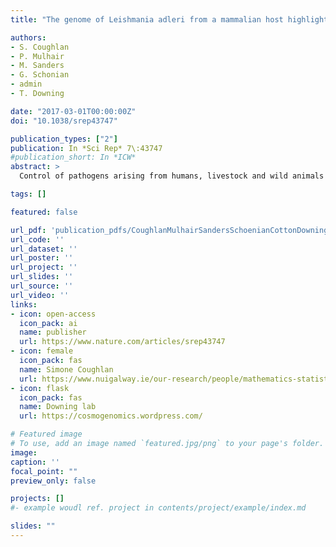 ```yaml
---
title: "The genome of Leishmania adleri from a mammalian host highlights chromosome fission in Sauroleishmania"

authors:
- S. Coughlan
- P. Mulhair
- M. Sanders
- G. Schonian
- admin
- T. Downing

date: "2017-03-01T00:00:00Z"
doi: "10.1038/srep43747"

publication_types: ["2"]
publication: In *Sci Rep* 7\:43747
#publication_short: In *ICW*
abstract: >
  Control of pathogens arising from humans, livestock and wild animals can be enhanced by genome-based investigation. Phylogenetically classifying and optimal construction of these genomes using short sequence reads are key to this process. We examined the mammal-infecting unicellular parasite Leishmania adleri belonging to the lizard-infecting Sauroleishmania subgenus. *L. adleri* has been associated with cutaneous disease in humans, but can be asymptomatic in wild animals. We sequenced, assembled and investigated the *L. adleri* genome isolated from an asymptomatic Ethiopian rodent (MARV/ET/75/HO174) and verified it as *L. adleri* by comparison with other Sauroleishmania species. Chromosome-level scaffolding was achieved by combining reference-guided with de novo assembly followed by extensive improvement steps to produce a final draft genome with contiguity comparable with other references. *L. tarentolae* and *L. major* genome annotation was transferred and these gene models were manually verified and improved. This first high-quality draft *Leishmania adleri* reference genome is also the first Sauroleishmania genome from a non-reptilian host. Comparison of the *L. adleri* HO174 genome with those of *L. tarentolae* Parrot-TarII and lizard-infecting *L. adleri* RLAT/KE/1957/SKINK-7 showed extensive gene amplifications, pervasive aneuploidy, and fission of chromosomes 30 and 36. There was little genetic differentiation between *L. adleri* extracted from mammals and reptiles, highlighting challenges for leishmaniasis surveillance.

tags: []

featured: false

url_pdf: 'publication_pdfs/CoughlanMulhairSandersSchoenianCottonDowning_2017_TheGenomeOfLeishmaniaAdleriFromAMammalianHostHighlightsChromosomeFissionInSauroleishmania_ScientificReports.pdf'
url_code: ''
url_dataset: ''
url_poster: ''
url_project: ''
url_slides: ''
url_source: ''
url_video: ''
links:
- icon: open-access
  icon_pack: ai
  name: publisher
  url: https://www.nature.com/articles/srep43747
- icon: female
  icon_pack: fas
  name: Simone Coughlan
  url: https://www.nuigalway.ie/our-research/people/mathematics-statistics-and-applied-mathematics/simonechristinacoughlan/
- icon: flask
  icon_pack: fas
  name: Downing lab
  url: https://cosmogenomics.wordpress.com/

# Featured image
# To use, add an image named `featured.jpg/png` to your page's folder.
image:
caption: ''
focal_point: ""
preview_only: false

projects: []
#- example woudl ref. project in contents/project/example/index.md

slides: ""
---
```

